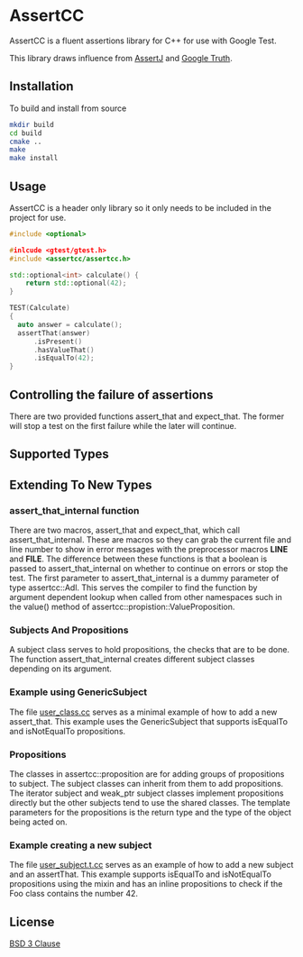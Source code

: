 # AssertCC

AssertCC is a fluent assertions library for C++ for use with Google Test.

This library draws influence from [AssertJ](https://assertj.github.io/doc/) and [Google Truth](http://truth.dev).

## Installation

To build and install from source

```bash
mkdir build
cd build
cmake ..
make
make install
```

## Usage

AssertCC is a header only library so it only needs to be included in the project for use.

```cpp
#include <optional>

#inlcude <gtest/gtest.h>
#include <assertcc/assertcc.h>

std::optional<int> calculate() {
    return std::optional(42);
}

TEST(Calculate)
{
  auto answer = calculate();
  assertThat(answer)
      .isPresent()
      .hasValueThat()
      .isEqualTo(42);
}
```

## Controlling the failure of assertions

There are two provided functions assert_that and expect_that. The former will stop a test on
the first failure while the later will continue.

## Supported Types

## Extending To New Types

### assert_that_internal function

There are two macros, assert_that and expect_that, which call assert_that_internal. These are macros
so they can grab the current file and line number to show in error messages with the preprocessor macros
__LINE__ and __FILE__. The difference between these functions is that a boolean is passed to assert_that_internal
on whether to continue on errors or stop the test. The first parameter to assert_that_internal
is a dummy parameter of type assertcc::Adl. This serves the compiler to find the function by argument
dependent lookup when called from other namespaces such in the value() method of assertcc::propistion::ValueProposition.

### Subjects And Propositions

A subject class serves to hold propositions, the checks that are to be done. The function assert_that_internal creates
different subject classes depending on its argument. 

### Example using GenericSubject

The file [user_class.cc](tests/user_class.cc) serves as a minimal example of how to add a new assert_that. This example
uses the GenericSubject that supports isEqualTo and isNotEqualTo propositions.

### Propositions

The classes in assertcc::proposition are for adding groups of propositions to subject. The subject classes can inherit from them to add propositions.
The iterator subject and weak_ptr subject classes implement propositions directly but the other subjects tend to use the shared classes. The template parameters for the propositions is the return type and the type of the object being acted on.

### Example creating a new subject

The file [user_subject.t.cc](tests/user_subject.cc) serves as an example of how to add a new subject and an assertThat. This example
supports isEqualTo and isNotEqualTo propositions using the mixin and has an inline propositions to check if the Foo class contains
the number 42.

## License
[BSD 3 Clause](LICENSE.md)